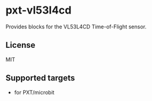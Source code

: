 # pxt-vl53l4cd

Provides blocks for the VL53L4CD Time-of-Flight sensor.

## License

MIT

## Supported targets

* for PXT/microbit
